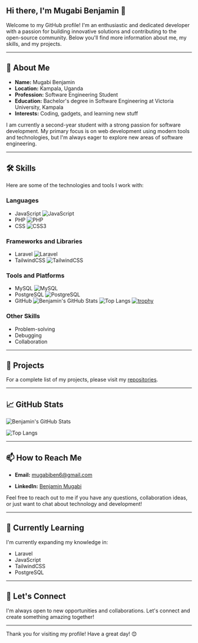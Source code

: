 ## Hi there, I'm Mugabi Benjamin 👋

Welcome to my GitHub profile! I'm an enthusiastic and dedicated developer with a passion for building innovative solutions and contributing to the open-source community. Below you'll find more information about me, my skills, and my projects.

---

## 🚀 About Me

- **Name:** Mugabi Benjamin
- **Location:** Kampala, Uganda
- **Profession:** Software Engineering Student
- **Education:** Bachelor's degree in Software Engineering at Victoria University, Kampala
- **Interests:** Coding, gadgets, and learning new stuff

I am currently a second-year student with a strong passion for software development. My primary focus is on web development using modern tools and technologies, but I'm always eager to explore new areas of software engineering.

--- 

## 🛠️ Skills

Here are some of the technologies and tools I work with:

### Languages
- JavaScript ![JavaScript](https://img.shields.io/badge/-JavaScript-F7DF1E?logo=javascript&logoColor=black&style=flat-square)  
- PHP ![PHP](https://img.shields.io/badge/-PHP-777BB4?logo=php&logoColor=white&style=flat-square)
- CSS ![CSS3](https://img.shields.io/badge/-CSS3-1572B6?logo=css3&logoColor=white&style=flat-square)

### Frameworks and Libraries
- Laravel ![Laravel](https://img.shields.io/badge/-Laravel-FF2D20?logo=laravel&logoColor=white&style=flat-square)
- TailwindCSS ![TailwindCSS](https://img.shields.io/badge/-TailwindCSS-06B6D4?logo=tailwindcss&logoColor=white&style=flat-square)

### Tools and Platforms
- MySQL ![MySQL](https://img.shields.io/badge/-MySQL-4479A1?logo=mysql&logoColor=white&style=flat-square)
- PostgreSQL ![PostgreSQL](https://img.shields.io/badge/-PostgreSQL-4169E1?logo=postgresql&logoColor=white&style=flat-square)
- GitHub
![Benjamin's GitHub Stats](https://github-readme-stats.vercel.app/api?username=mugabiBenjamin&show_icons=true&theme=radical)
![Top Langs](https://github-readme-stats.vercel.app/api/top-langs/?username=mugabiBenjamin&layout=compact&theme=radical)
[![trophy](https://github-profile-trophy.vercel.app/?username=mugabiBenjamin&theme=radical&no-frame=true)](https://github.com/ryo-ma/github-profile-trophy)


### Other Skills
- Problem-solving
- Debugging
- Collaboration

---

## 🔭 Projects

<!-- Here are some of the projects I've worked on:

 ### Online Grocery App
**Description:** A web application for online grocery shopping.  
**Technologies Used:** Laravel, TailwindCSS, MySQL  
**Repository:** [Online Grocery App](https://github.com/mugabiBenjamin/online_grocery_app)

### AI Transfer
**Description:** An AI-powered file transfer tool.  
**Technologies Used:** JavaScript, PostgreSQL  
**Repository:** [AI Transfer](https://github.com/mugabiBenjamin/ai_transfer)  -->

For a complete list of my projects, please visit my [repositories](https://github.com/mugabiBenjamin?tab=repositories).

---

## 📈 GitHub Stats

![Benjamin's GitHub Stats](https://github-readme-stats.vercel.app/api?username=mugabiBenjamin&show_icons=true&theme=radical)

![Top Langs](https://github-readme-stats.vercel.app/api/top-langs/?username=mugabiBenjamin&layout=compact&theme=radical)

---

## 📫 How to Reach Me

- **Email:** mugabiben6@gmail.com
<!-- - **Phone:** +256778405701 -->
- **LinkedIn:** [Benjamin Mugabi](https://www.linkedin.com/in/mugabi-benjamin-156603224/)

Feel free to reach out to me if you have any questions, collaboration ideas, or just want to chat about technology and development!

---

## 🌱 Currently Learning

I'm currently expanding my knowledge in:
- Laravel
- JavaScript
- TailwindCSS
- PostgreSQL

---

## 💬 Let's Connect

I'm always open to new opportunities and collaborations. Let's connect and create something amazing together!

---

Thank you for visiting my profile! Have a great day! 😊
